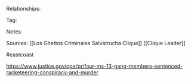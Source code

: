 
Relationships:

Tag:

Notes:

Sources:
[[Los Ghettos Criminales Salvatrucha Clique]]
[[Clique Leader]]

#eastcoast 


https://www.justice.gov/opa/pr/four-ms-13-gang-members-sentenced-racketeering-conspiracy-and-murder